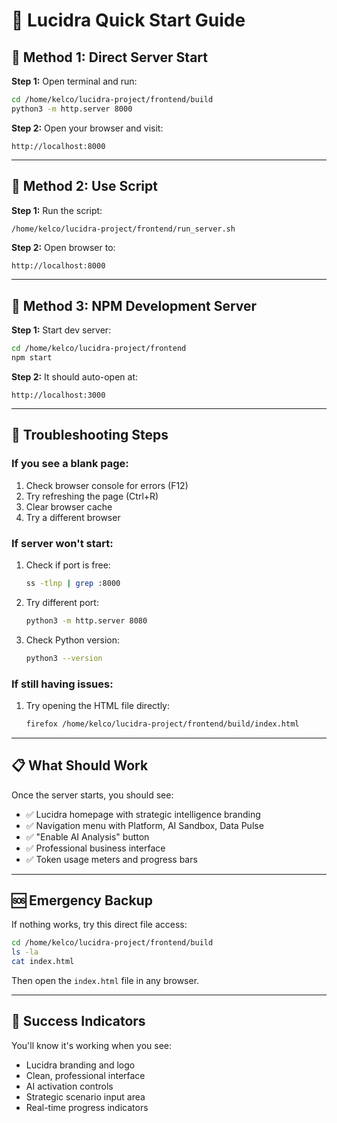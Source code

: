 # 🚀 Lucidra Quick Start Guide

## 🎯 Method 1: Direct Server Start

**Step 1:** Open terminal and run:
```bash
cd /home/kelco/lucidra-project/frontend/build
python3 -m http.server 8000
```

**Step 2:** Open your browser and visit:
```
http://localhost:8000
```

---

## 🎯 Method 2: Use Script

**Step 1:** Run the script:
```bash
/home/kelco/lucidra-project/frontend/run_server.sh
```

**Step 2:** Open browser to:
```
http://localhost:8000
```

---

## 🎯 Method 3: NPM Development Server

**Step 1:** Start dev server:
```bash
cd /home/kelco/lucidra-project/frontend
npm start
```

**Step 2:** It should auto-open at:
```
http://localhost:3000
```

---

## 🔧 Troubleshooting Steps

### If you see a blank page:
1. Check browser console for errors (F12)
2. Try refreshing the page (Ctrl+R)
3. Clear browser cache
4. Try a different browser

### If server won't start:
1. Check if port is free:
   ```bash
   ss -tlnp | grep :8000
   ```
2. Try different port:
   ```bash
   python3 -m http.server 8080
   ```
3. Check Python version:
   ```bash
   python3 --version
   ```

### If still having issues:
1. Try opening the HTML file directly:
   ```bash
   firefox /home/kelco/lucidra-project/frontend/build/index.html
   ```

---

## 📋 What Should Work

Once the server starts, you should see:
- ✅ Lucidra homepage with strategic intelligence branding
- ✅ Navigation menu with Platform, AI Sandbox, Data Pulse
- ✅ "Enable AI Analysis" button
- ✅ Professional business interface
- ✅ Token usage meters and progress bars

---

## 🆘 Emergency Backup

If nothing works, try this direct file access:
```bash
cd /home/kelco/lucidra-project/frontend/build
ls -la
cat index.html
```

Then open the `index.html` file in any browser.

---

## 🎉 Success Indicators

You'll know it's working when you see:
- Lucidra branding and logo
- Clean, professional interface
- AI activation controls
- Strategic scenario input area
- Real-time progress indicators